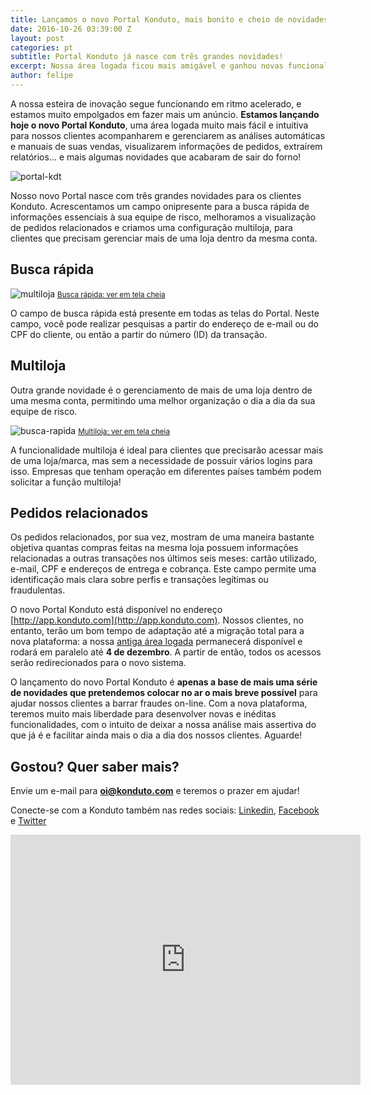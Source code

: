 ```yaml
---
title: Lançamos o novo Portal Konduto, mais bonito e cheio de novidades
date: 2016-10-26 03:39:00 Z
layout: post
categories: pt
subtitle: Portal Konduto já nasce com três grandes novidades!
excerpt: Nossa área logada ficou mais amigável e ganhou novas funcionalidades
author: felipe
---
```


A nossa esteira de inovação segue funcionando em ritmo acelerado, e estamos muito empolgados em fazer mais um anúncio. **Estamos lançando hoje o novo Portal Konduto**, uma área logada muito mais fácil e intuitiva para nossos clientes acompanharem e gerenciarem as análises automáticas e manuais de suas vendas, visualizarem informações de pedidos, extraírem relatórios... e mais algumas novidades que acabaram de sair do forno!

![portal-kdt](/images/161021-novo-portal.png)

Nosso novo Portal nasce com três grandes novidades para os clientes Konduto. Acrescentamos um campo onipresente para a busca rápida de informações essenciais à sua equipe de risco, melhoramos a visualização de pedidos relacionados e criamos uma configuração multiloja, para clientes que precisam gerenciar mais de uma loja dentro da mesma conta. 

## Busca rápida

![multiloja](/images/161021-gif-search.gif)
<small>[Busca rápida: ver em tela cheia](https://s3.amazonaws.com/helpscout.net/docs/assets/56a8d4c7c697914361562d43/images/58066cb2903360268773ff36/file-HKfROPNacz.gif)</small>

O campo de busca rápida está presente em todas as telas do Portal. Neste campo, você pode realizar pesquisas a partir do endereço de e-mail ou do CPF do cliente, ou então a partir do número (ID) da transação. 

## Multiloja

Outra grande novidade é o gerenciamento de mais de uma loja dentro de uma mesma conta, permitindo uma melhor organização o dia a dia da sua equipe de risco.
 
![busca-rapida](/images/161021-gif-multistore.gif)
<small>[Multiloja: ver em tela cheia](https://s3.amazonaws.com/helpscout.net/docs/assets/56a8d4c7c697914361562d43/images/5806731ec697913f5c0b5ff2/file-E8grtNSIQZ.gif)</small>

A funcionalidade multiloja é ideal para clientes que precisarão acessar mais de uma loja/marca, mas sem a necessidade de possuir vários logins para isso. Empresas que tenham operação em diferentes países também podem solicitar a função multiloja!  

## Pedidos relacionados

Os pedidos relacionados, por sua vez, mostram de uma maneira bastante objetiva quantas compras feitas na mesma loja possuem informações relacionadas a outras transações nos últimos seis meses: cartão utilizado, e-mail, CPF e endereços de entrega e cobrança. Este campo permite uma identificação mais clara sobre perfis e transações legítimas ou fraudulentas.

O novo Portal Konduto está disponível no endereço [http://app.konduto.com](http://app.konduto.com). Nossos clientes, no entanto, terão um bom tempo de adaptação até a migração total para a nova plataforma: a nossa [antiga área logada](http://my.konduto.com) permanecerá disponível e rodará em paralelo até **4 de dezembro**. A partir de então, todos os acessos serão redirecionados para o novo sistema. 

O lançamento do novo Portal Konduto é **apenas a base de mais uma série de novidades que pretendemos colocar no ar o mais breve possível** para ajudar nossos clientes a barrar fraudes on-line. Com a nova plataforma, teremos muito mais liberdade para desenvolver novas e inéditas funcionalidades, com o intuito de deixar a nossa análise mais assertiva do que já é e facilitar ainda mais o dia a dia dos nossos clientes. Aguarde!

## Gostou? Quer saber mais? 

Envie um e-mail para **oi@konduto.com** e teremos o prazer em ajudar!

Conecte-se com a Konduto também nas redes sociais: [Linkedin](https://www.linkedin.com/company/konduto), [Facebook](https://www.facebook.com/konduto) e [Twitter](https://twitter.com/Konduto_) 
 
<iframe src="https://www.facebook.com/plugins/video.php?href=https%3A%2F%2Fwww.facebook.com%2Fkonduto%2Fvideos%2F613187352119217%2F&show_text=1&width=560" width="560" height="400" style="border:none;overflow:hidden" scrolling="no" frameborder="0" allowTransparency="true"></iframe>
